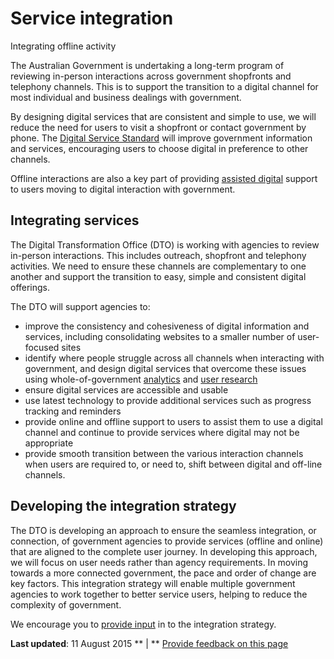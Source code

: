 Service integration
===================

Integrating offline activity

The Australian Government is undertaking a long-term program of reviewing in-person interactions across government shopfronts and telephony channels. This is to support the transition to a digital channel for most individual and business dealings with government.

By designing digital services that are consistent and simple to use, we will reduce the need for users to visit a shopfront or contact government by phone. The [Digital Service Standard](../standard/index.html) will improve government information and services, encouraging users to choose digital in preference to other channels.

Offline interactions are also a key part of providing [assisted digital](361.html) support to users moving to digital interaction with government.

Integrating services
--------------------

The Digital Transformation Office (DTO) is working with agencies to review in-person interactions. This includes outreach, shopfront and telephony activities. We need to ensure these channels are complementary to one another and support the transition to easy, simple and consistent digital offerings.

The DTO will support agencies to:

-   improve the consistency and cohesiveness of digital information and services, including consolidating websites to a smaller number of user-focused sites
-   identify where people struggle across all channels when interacting with government, and design digital services that overcome these issues using whole-of-government [analytics](381.html) and [user research](481.html)
-   ensure digital services are accessible and usable
-   use latest technology to provide additional services such as progress tracking and reminders
-   provide online and offline support to users to assist them to use a digital channel and continue to provide services where digital may not be appropriate
-   provide smooth transition between the various interaction channels when users are required to, or need to, shift between digital and off-line channels.

Developing the integration strategy
-----------------------------------

The DTO is developing an approach to ensure the seamless integration, or connection, of government agencies to provide services (offline and online) that are aligned to the complete user journey. In developing this approach, we will focus on user needs rather than agency requirements. In moving towards a more connected government, the pace and order of change are key factors. This integration strategy will enable multiple government agencies to work together to better service users, helping to reduce the complexity of government.

We encourage you to [provide input](../feedback%3Furl_from=Service%2520integration.html) in to the integration strategy.

**Last updated**: 11 August 2015 ** | ** [Provide feedback on this page](../feedback%3Furl_from=Service%2520integration.html)


